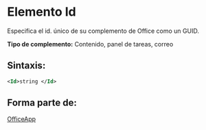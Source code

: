 
# <a name="id-element"></a>Elemento Id
Especifica el id. único de su complemento de Office como un GUID.

 **Tipo de complemento:** Contenido, panel de tareas, correo


## <a name="syntax:"></a>Sintaxis:


```XML
<Id>string </Id>
```


## <a name="contained-in:"></a>Forma parte de:

[OfficeApp](../../reference/manifest/officeapp.md)


